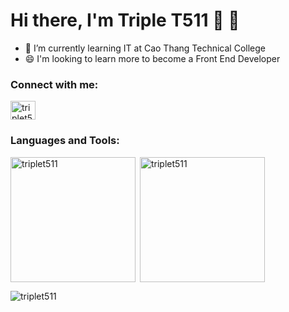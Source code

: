 # Hi there, I'm Triple T511 👋 🚀

- 🌱 I’m currently learning IT at 
Cao Thang Technical College
- 😄 I'm looking to learn more to become a Front End Developer
### Connect with me:

<p align="left">
<a href="www.linkedin.com/in/triplet511" target="blank"><img align="center" src="https://raw.githubusercontent.com/rahuldkjain/github-profile-readme-generator/master/src/images/icons/Social/linked-in-alt.svg" alt="triplet511" height="30" width="40" /></a>
</p>

### Languages and Tools:
<p><img align="left" src="https://github-readme-stats.vercel.app/api/top-langs?username=triplet511&show_icons=true&locale=en&layout=compact" alt="triplet511" style="margin-bottom: 10px" height="200"/></p>

<p>&nbsp;<img align="center" src="https://github-readme-stats.vercel.app/api?username=triplet511&show_icons=true&locale=en" alt="triplet511" height="200"/></p>

<p><img align="center" src="https://github-readme-streak-stats.herokuapp.com/?user=triplet511&" alt="triplet511" /></p>


